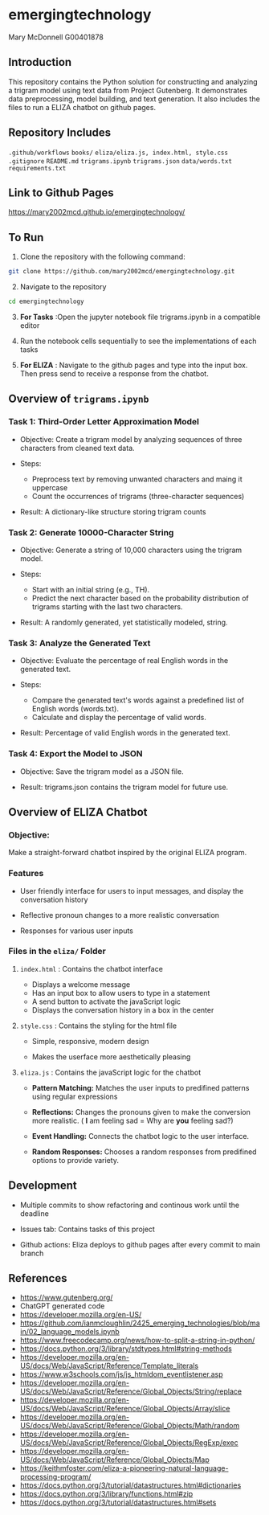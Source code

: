 # emergingtechnology

Mary McDonnell
G00401878

## Introduction
This repository contains the Python solution for constructing and analyzing a trigram model using text data from Project Gutenberg. It demonstrates data preprocessing, model building, and text generation. It also includes the files to run a ELIZA chatbot on github pages.

## Repository Includes
`.github/workflows`
`books/`
`eliza/eliza.js, index.html, style.css`
`.gitignore`
`README.md`
`trigrams.ipynb`
`trigrams.json`
`data/words.txt`
`requirements.txt`

## Link to Github Pages
https://mary2002mcd.github.io/emergingtechnology/

## To Run
1. Clone the repository with the following command:
```bash
git clone https://github.com/mary2002mcd/emergingtechnology.git
```
2. Navigate to the repository
```bash
cd emergingtechnology
```
3. **For Tasks** :Open the jupyter notebook file trigrams.ipynb in a compatible editor

4. Run the notebook cells sequentially to see the implementations of each tasks

5. **For ELIZA** : Navigate to the github pages and type into the input box. Then press send to receive a response from the chatbot.

## Overview of `trigrams.ipynb `
### Task 1: Third-Order Letter Approximation Model
* Objective: Create a trigram model by analyzing sequences of three characters from cleaned text data.

* Steps:
    - Preprocess text by removing unwanted characters and maing it uppercase
    - Count the occurrences of trigrams (three-character sequences)

* Result: A dictionary-like structure storing trigram counts

### Task 2: Generate 10000-Character String
* Objective: Generate a string of 10,000 characters using the trigram model.

* Steps:
    - Start with an initial string (e.g., TH).
    - Predict the next character based on the probability distribution of trigrams starting with the last two characters.

* Result: A randomly generated, yet statistically modeled, string.

### Task 3: Analyze the Generated Text
* Objective: Evaluate the percentage of real English words in the generated text.

* Steps:
    - Compare the generated text's words against a predefined list of English words (words.txt).
    - Calculate and display the percentage of valid words.

* Result: Percentage of valid English words in the generated text.

### Task 4: Export the Model to JSON
* Objective: Save the trigram model as a JSON file.

* Result: trigrams.json contains the trigram model for future use.

## Overview of ELIZA Chatbot
### Objective: 
Make a straight-forward chatbot inspired by the original ELIZA program.

### Features
* User friendly interface for users to input messages, and display the conversation history

* Reflective pronoun changes to a more realistic conversation

* Responses for various user inputs

### Files in the `eliza/` Folder
1. `index.html` : Contains the chatbot interface
    - Displays a welcome message
    - Has an input box to allow users to type in a statement
    - A send button to activate the javaScript logic
    - Displays the conversation history in a box in the center

2. `style.css` : Contains the styling for the html file
    - Simple, responsive, modern design

    - Makes the userface more aesthetically pleasing

3. `eliza.js` : Contains the javaScript logic for the chatbot
    - **Pattern Matching:** Matches the user inputs to predifined patterns using regular expressions

    - **Reflections:** Changes the pronouns given to make the conversion more realistic. ( **I** am feeling sad = Why are **you** feeling sad?)
    
    - **Event Handling:** Connects the chatbot logic to the user interface.

    - **Random Responses:** Chooses a random responses from predifined options to provide variety.

## Development
- Multiple commits to show refactoring and continous work until the deadline

- Issues tab: Contains tasks of this project

- Github actions: Eliza deploys to github pages after every commit to main branch

## References

- https://www.gutenberg.org/
- ChatGPT generated code
- https://developer.mozilla.org/en-US/
- https://github.com/ianmcloughlin/2425_emerging_technologies/blob/main/02_language_models.ipynb
- https://www.freecodecamp.org/news/how-to-split-a-string-in-python/
- https://docs.python.org/3/library/stdtypes.html#string-methods
- https://developer.mozilla.org/en-US/docs/Web/JavaScript/Reference/Template_literals
- https://www.w3schools.com/js/js_htmldom_eventlistener.asp
- https://developer.mozilla.org/en-US/docs/Web/JavaScript/Reference/Global_Objects/String/replace
- https://developer.mozilla.org/en-US/docs/Web/JavaScript/Reference/Global_Objects/Array/slice
- https://developer.mozilla.org/en-US/docs/Web/JavaScript/Reference/Global_Objects/Math/random
- https://developer.mozilla.org/en-US/docs/Web/JavaScript/Reference/Global_Objects/RegExp/exec
- https://developer.mozilla.org/en-US/docs/Web/JavaScript/Reference/Global_Objects/Map
- https://keithmfoster.com/eliza-a-pioneering-natural-language-processing-program/
- https://docs.python.org/3/tutorial/datastructures.html#dictionaries
- https://docs.python.org/3/library/functions.html#zip
- https://docs.python.org/3/tutorial/datastructures.html#sets